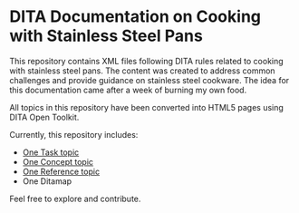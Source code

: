 # DITA Documentation on Cooking with Stainless Steel Pans

This repository contains XML files following DITA rules related to cooking with stainless steel pans. The content was created to address common challenges and provide guidance on stainless steel cookware. The idea for this documentation came after a week of burning my own food. 

All topics in this repository have been converted into HTML5 pages using DITA Open Toolkit.

Currently, this repository includes:
- [One Task topic](StainlessSteelTask.dita)
- [One Concept topic](StainlessSteelConcept.dita)
- [One Reference topic](StainlessSteelReference.dita)
- One Ditamap

Feel free to explore and contribute.
